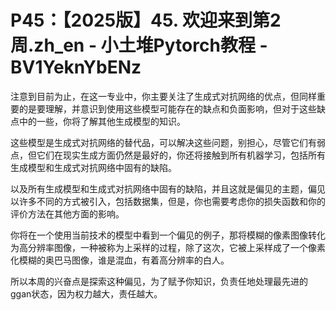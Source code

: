 # P45：【2025版】45. 欢迎来到第2周.zh_en - 小土堆Pytorch教程 - BV1YeknYbENz

注意到目前为止，在这一专业中，你主要关注了生成式对抗网络的优点，但同样重要的是要理解，并意识到使用这些模型可能存在的缺点和负面影响，但对于这些缺点中的一些，你将了解其他生成模型的知识。

这些模型是生成式对抗网络的替代品，可以解决这些问题，别担心，尽管它们有弱点，但它们在现实生成方面仍然是最好的，你还将接触到所有机器学习，包括所有生成模型和生成式对抗网络中固有的缺陷。

以及所有生成模型和生成式对抗网络中固有的缺陷，并且这就是偏见的主题，偏见以许多不同的方式被引入，包括数据集，但是，你也需要考虑你的损失函数和你的评价方法在其他方面的影响。

你将在一个使用当前技术的模型中看到一个偏见的例子，那将模糊的像素图像转化为高分辨率图像，一种被称为上采样的过程，除了这次，它被上采样成了一个像素化模糊的奥巴马图像，谁是混血，有着高分辨率的白人。

所以本周的兴奋点是探索这种偏见，为了赋予你知识，负责任地处理最先进的ggan状态，因为权力越大，责任越大。

